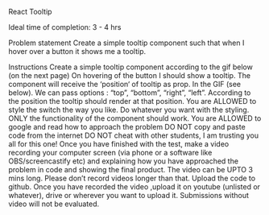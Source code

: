 React Tooltip

Ideal time of completion: 3 - 4 hrs


Problem statement
Create a simple tooltip component such that when I hover over a button it shows me a tooltip.

Instructions
Create a simple tooltip component according to the gif below (on the next page)
On hovering of the button I should show a tooltip.
The component will receive the ‘position‘ of tooltip as prop. In the GIF (see below). We can pass options : “top”, “bottom”, “right”, “left”.
According to the position the tooltip should render at that position.
You are ALLOWED to style the switch the way you like. Do whatever you want with the styling. ONLY the functionality of the component should work.
You are ALLOWED to google and read how to approach the problem
DO NOT copy and paste code from the internet
DO NOT cheat with other students, I am trusting you all for this one!
Once you have finished with the test, make a video recording your computer screen (via phone or a software like OBS/screencastify etc) and explaining how you have approached the problem in code and showing the final product. The video can be UPTO 3 mins long. Please don’t record videos longer than that.
Upload the code to github.
Once you have recorded the video ,upload it on youtube (unlisted or whatever), drive or wherever you want to upload it. Submissions without video will not be evaluated.



